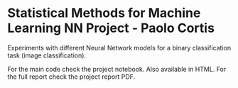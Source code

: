 # Statistical Methods for Machine Learning NN Project - Paolo Cortis
Experiments with different Neural Network models for a binary classification task (image classification).

For the main code check the project notebook. Also available in HTML.
For the full report check the project report PDF.
